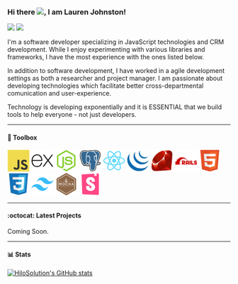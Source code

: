 ### Hi there <img src="https://raw.githubusercontent.com/MartinHeinz/MartinHeinz/master/wave.gif" width="30px">, I am Lauren Johnston!
[<img src="https://img.shields.io/badge/LinkedIn-0077B5?style=for-the-badge&logo=linkedin&logoColor=white">](https://www.linkedin.com/in/lauren-e-johnston/) [<img src="https://img.shields.io/badge/website-000000?style=for-the-badge&logo=About.me&logoColor=white">](https://saved-portfolio-site.netlify.app/?fbclid=IwAR3wU58KO4lAroSoW_1q2oDIEQiuOJVkhryXVWMyrxvUwFJQUHeSlIRa7Kg)

I'm a software developer specializing in JavaScript technologies and CRM development. While I enjoy experimenting with various libraries and frameworks, I have the most experience with the ones listed below.

In addition to software development, I have worked in a agile development settings as both a researcher and project manager. I am passionate about developing technologies which facilitate better cross-departmental comunication and user-experience. 

Technology is developing exponentially and it is ESSENTIAL that we build tools to help everyone - not just developers.

---
#### 🧰 Toolbox

<img src="https://github.com/devicons/devicon/blob/master/icons/javascript/javascript-original.svg" alt="JavaScript Logo" width="50" height="50" /> <img src="https://github.com/devicons/devicon/blob/master/icons/express/express-original.svg" alt="Express Logo" width="50" height="50" /> <img src="https://github.com/devicons/devicon/blob/master/icons/nodejs/nodejs-original.svg" alt="Node Logo" width="50" height="50" /> <img src="https://github.com/devicons/devicon/blob/master/icons/postgresql/postgresql-original.svg" alt="PostgreSQL Logo" width="50" height="50" /> <img src="https://github.com/devicons/devicon/blob/master/icons/react/react-original.svg" alt="ReactJS Logo" width="50" height="50" /> <img src="https://github.com/devicons/devicon/blob/master/icons/jquery/jquery-original.svg" alt="jQuery Logo" width="50" height="50" />
 <img src="https://github.com/devicons/devicon/blob/master/icons/ruby/ruby-original.svg" alt="Ruby Logo" width="50" height="50" /> <img src="https://github.com/devicons/devicon/blob/master/icons/rails/rails-plain-wordmark.svg" alt="Rails Logo" width="50" height="50" /> <img src="https://github.com/devicons/devicon/blob/master/icons/html5/html5-original.svg" alt="HTML 5 Logo" width="50" height="50" /> <img src="https://github.com/devicons/devicon/blob/master/icons/css3/css3-original.svg" alt="CSS Logo" width="50" height="50" /> <img src="https://github.com/devicons/devicon/blob/master/icons/tailwindcss/tailwindcss-plain.svg" alt="Tailwind Logo" width="50" height="50" /> <img src="https://github.com/devicons/devicon/blob/master/icons/mocha/mocha-plain.svg" alt="Mocha Logo" width="50" height="50" /> <img src="https://github.com/devicons/devicon/blob/master/icons/storybook/storybook-original.svg" alt="StoryBook Logo" width="50" height="50" />

---
#### :octocat: Latest Projects
Coming Soon.

---
#### :bar_chart: Stats
[![HiloSolution's GitHub stats](https://github-readme-stats.vercel.app/api?username=HiloSolutions&show_icons=true&theme=tokyonight)](https://github.com/HiloSolutions/github-readme-stats)
